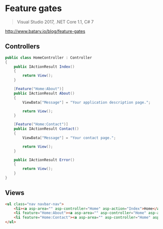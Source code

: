 # Feature gates

> Visual Studio 2017, .NET Core 1.1, C# 7

http://www.batary.io/blog/feature-gates

## Controllers

```csharp
public class HomeController : Controller
{
    public IActionResult Index()
    {
        return View();
    }

    [Feature("Home:About")]
    public IActionResult About()
    {
        ViewData["Message"] = "Your application description page.";

        return View();
    }

    [Feature("Home:Contact")]
    public IActionResult Contact()
    {
        ViewData["Message"] = "Your contact page.";

        return View();
    }

    public IActionResult Error()
    {
        return View();
    }
}
```

## Views

```html
<ul class="nav navbar-nav">
    <li><a asp-area="" asp-controller="Home" asp-action="Index">Home</a></li>
    <li feature="Home:About"><a asp-area="" asp-controller="Home" asp-action="About">About</a></li>
    <li feature="Home:Contact"><a asp-area="" asp-controller="Home" asp-action="Contact">Contact</a></li>
</ul>
```
